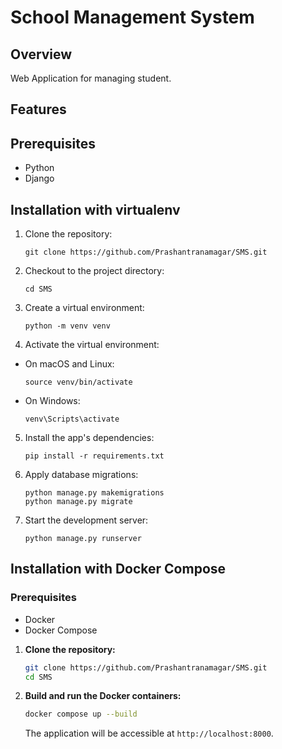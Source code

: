 # School Management System

## Overview

Web Application for managing student.

## Features



## Prerequisites

- Python 
- Django

## Installation with virtualenv

1. Clone the repository:
  
    ```
    git clone https://github.com/Prashantranamagar/SMS.git
    ```

2. Checkout to the project directory:

    ```  
    cd SMS
    ```


3. Create a virtual environment:

    ```  
    python -m venv venv
    ```

4. Activate the virtual environment:

- On macOS and Linux:

  ```
  source venv/bin/activate
  ```

- On Windows:

    ```
    venv\Scripts\activate
    ```

5. Install the app's dependencies:

    ```
    pip install -r requirements.txt 
    ```  

6. Apply database migrations:

    ```
    python manage.py makemigrations
    python manage.py migrate
    ```

7. Start the development server:

    ```
    python manage.py runserver
    ```



## Installation with Docker Compose

### Prerequisites

- Docker
- Docker Compose

1. **Clone the repository:**

    ```bash
    git clone https://github.com/Prashantranamagar/SMS.git
    cd SMS
    ```

2. **Build and run the Docker containers:**

    ```bash
    docker compose up --build
    ```

   The application will be accessible at `http://localhost:8000`.